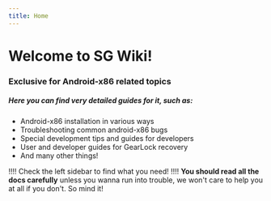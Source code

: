 ```yaml
---
title: Home
---
```


# Welcome to SG Wiki!

### Exclusive for Android-x86 related topics

##### Here you can find very detailed guides for it, such as:

* Android-x86 installation in various ways
* Troubleshooting common android-x86 bugs
* Special development tips and guides for developers
* User and developer guides for GearLock recovery
* And many other things!

!!!! Check the left sidebar to find what you need!
!!!! **You should read all the docs carefully** unless you wanna run into trouble, we won't care to help you at all if you don't. So mind it!